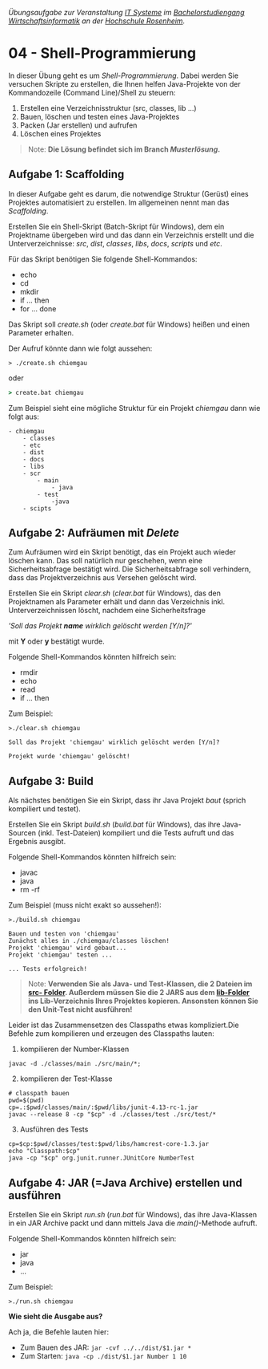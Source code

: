 
_Übungsaufgabe zur Veranstaltung [IT
Systeme](https://hsro-wif-it.github.io) im [Bachelorstudiengang
Wirtschaftsinformatik](https://www.th-rosenheim.de/technik/informatik-mathematik/wirtschaftsinformatik-bachelor/) an der [Hochschule Rosenheim](http://www.th-rosenheim.de)._

# 04 - Shell-Programmierung

In dieser Übung geht es um _Shell-Programmierung_. Dabei werden Sie
versuchen Skripte zu erstellen, die Ihnen helfen Java-Projekte von der
Kommandozeile (Command Line)/Shell zu steuern:

1. Erstellen eine Verzeichnisstruktur (src, classes, lib ...)
1. Bauen, löschen und testen eines Java-Projektes
1. Packen (Jar erstellen) und aufrufen
1. Löschen eines Projektes

> Note: **Die Lösung befindet sich im Branch _Musterlösung_.**

## Aufgabe 1: Scaffolding

In dieser Aufgabe geht es darum, die notwendige Struktur (Gerüst) eines
Projektes automatisiert zu erstellen. Im allgemeinen nennt man das
_Scaffolding_.

Erstellen Sie ein Shell-Skript (Batch-Skript für Windows), dem ein
Projektname übergeben wird und das dann ein Verzeichnis erstellt und die
Unterverzeichnisse: _src_, _dist_, _classes_, _libs_, _docs_, _scripts_
und _etc_.

Für das Skript benötigen Sie folgende Shell-Kommandos:

- echo
- cd
- mkdir
- if ... then
- for ... done

Das Skript soll _create.sh_ (oder _create.bat_ für Windows) heißen und
einen Parameter erhalten.

Der Aufruf könnte dann wie folgt aussehen:

```shell
> ./create.sh chiemgau
```

oder

```cmd
> create.bat chiemgau
```

Zum Beispiel sieht eine mögliche Struktur für ein Projekt _chiemgau_
dann wie folgt aus:

```shell
- chiemgau
    - classes
    - etc
    - dist
    - docs
    - libs
    - scr
        - main
            - java
        - test
            -java
    - scipts
```
## Aufgabe 2: Aufräumen mit _Delete_

Zum Aufräumen wird ein Skript benötigt, das ein Projekt auch wieder
löschen kann. Das soll natürlich nur geschehen, wenn eine
Sicherheitsabfrage bestätigt wird. Die Sicherheitsabfrage soll
verhindern, dass das Projektverzeichnis aus Versehen gelöscht wird.

Erstellen Sie ein Skript _clear.sh_ (_clear.bat_ für Windows), das den
Projektnamen als Parameter erhält und dann das Verzeichnis inkl.
Unterverzeichnissen löscht, nachdem eine Sicherheitsfrage  

_'Soll das Projekt **name** wirklich gelöscht werden [Y/n]?'_  

mit **Y** oder **y** bestätigt wurde.

Folgende Shell-Kommandos könnten hilfreich sein:

- rmdir
- echo
- read
- if ... then

Zum Beispiel:

```shell
>./clear.sh chiemgau

Soll das Projekt 'chiemgau' wirklich gelöscht werden [Y/n]?

Projekt wurde 'chiemgau' gelöscht!

```

## Aufgabe 3: Build

Als nächstes benötigen Sie ein Skript, dass ihr Java Projekt _baut_
(sprich kompiliert und testet).

Erstellen Sie ein Skript _build.sh_ (_build.bat_ für Windows), das ihre
Java-Sourcen (inkl. Test-Dateien) kompiliert und die Tests aufruft und
das Ergebnis ausgibt.

Folgende Shell-Kommandos könnten hilfreich sein:

- javac
- java
- rm -rf

Zum Beispiel (muss nicht exakt so aussehen!):

```shell
>./build.sh chiemgau

Bauen und testen von 'chiemgau'
Zunächst alles in ./chiemgau/classes löschen!
Projekt 'chiemgau' wird gebaut...
Projekt 'chiemgau' testen ...

... Tests erfolgreich!

```

>Note: **Verwenden Sie als Java- und Test-Klassen, die 2 Dateien im
[src- Folder](./src). Außerdem müssen Sie die 2 JARS aus dem
[lib-Folder](./lib) ins Lib-Verzeichnis Ihres Projektes kopieren.
Ansonsten können Sie den Unit-Test nicht ausführen!**

Leider ist das Zusammensetzen des Classpaths etwas kompliziert.Die Befehle zum kompilieren und erzeugen des Classpaths lauten:

1. kompilieren der Number-Klassen

`javac -d ./classes/main ./src/main/*;`

2. kompilieren der Test-Klasse 

```
# classpath bauen
pwd=$(pwd)
cp=.:$pwd/classes/main/:$pwd/libs/junit-4.13-rc-1.jar
javac --release 8 -cp "$cp" -d ./classes/test ./src/test/*
```

3. Ausführen des Tests

```
cp=$cp:$pwd/classes/test:$pwd/libs/hamcrest-core-1.3.jar
echo "Classpath:$cp"
java -cp "$cp" org.junit.runner.JUnitCore NumberTest
```

## Aufgabe 4: JAR (=Java Archive) erstellen und ausführen

Erstellen Sie ein Skript _run.sh_ (_run.bat_ für Windows), das ihre
Java-Klassen in ein JAR Archive packt und dann mittels Java die
_main()_-Methode aufruft.

Folgende Shell-Kommandos könnten hilfreich sein:

- jar
- java
- ...

Zum Beispiel:

```shell
>./run.sh chiemgau
```

**Wie sieht die Ausgabe aus?**

Ach ja, die Befehle lauten hier:

- Zum Bauen des JAR: `jar -cvf ../../dist/$1.jar *`
- Zum Starten: `java -cp ./dist/$1.jar Number 1 10`
